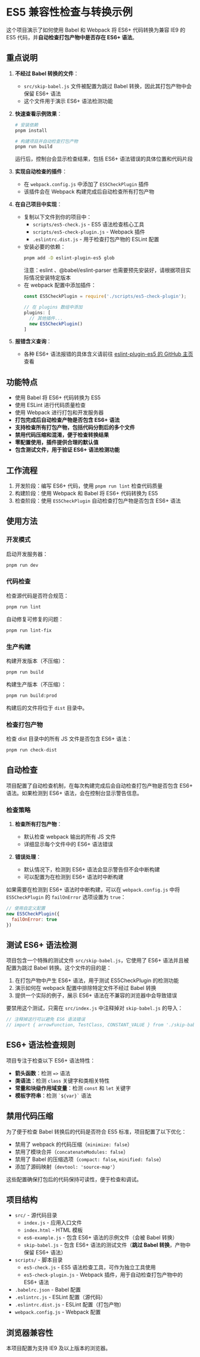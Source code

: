 # ES5 兼容性检查与转换示例

这个项目演示了如何使用 Babel 和 Webpack 将 ES6+ 代码转换为兼容 IE9 的 ES5 代码，并**自动检查打包产物中是否存在 ES6+ 语法**。

## 重点说明

1. **不经过 Babel 转换的文件**：
   - `src/skip-babel.js` 文件被配置为跳过 Babel 转换，因此其打包产物中会保留 ES6+ 语法
   - 这个文件用于演示 ES6+ 语法检测功能

2. **快速查看示例效果**：
   ```bash
   # 安装依赖
   pnpm install

   # 构建项目并自动检查打包产物
   pnpm run build
   ```
   运行后，控制台会显示检查结果，包括 ES6+ 语法错误的具体位置和代码片段

3. **实现自动检查的插件**：
   - 在 `webpack.config.js` 中添加了 `ES5CheckPlugin` 插件
   - 该插件会在 Webpack 构建完成后自动检查所有打包产物

4. **在自己项目中实现**：
   - 复制以下文件到你的项目中：
     - `scripts/es5-check.js` - ES5 语法检查核心工具
     - `scripts/es5-check-plugin.js` - Webpack 插件
     - `.eslintrc.dist.js` - 用于检查打包产物的 ESLint 配置
   - 安装必要的依赖：
     ```bash
     pnpm add -D eslint-plugin-es5 glob
     ```
     注意：eslint 、@babel/eslint-parser 也需要预先安装好，请根据项目实际情况安装特定版本
   - 在 webpack 配置中添加插件：
     ```javascript
     const ES5CheckPlugin = require('./scripts/es5-check-plugin');

     // 在 plugins 数组中添加
     plugins: [
       // 其他插件...
       new ES5CheckPlugin()
     ]
     ```

5. **报错含义查询**：
   - 各种 ES6+ 语法报错的具体含义请前往 [eslint-plugin-es5 的 GitHub 主页](https://github.com/nkt/eslint-plugin-es5?tab=readme-ov-file#list-of-supported-rules) 查看

## 功能特点

- 使用 Babel 将 ES6+ 代码转换为 ES5
- 使用 ESLint 进行代码质量检查
- 使用 Webpack 进行打包和开发服务器
- **打包完成后自动检查产物是否包含 ES6+ 语法**
- **支持检查所有打包产物，包括代码分割后的多个文件**
- **禁用代码压缩和混淆，便于检查转换结果**
- **零配置使用，插件提供合理的默认值**
- **包含测试文件，用于验证 ES6+ 语法检测功能**

## 工作流程

1. 开发阶段：编写 ES6+ 代码，使用 `pnpm run lint` 检查代码质量
2. 构建阶段：使用 Webpack 和 Babel 将 ES6+ 代码转换为 ES5
3. 检查阶段：使用 `ES5CheckPlugin` 自动检查打包产物是否包含 ES6+ 语法

## 使用方法

### 开发模式

启动开发服务器：

```bash
pnpm run dev
```

### 代码检查

检查源代码是否符合规范：

```bash
pnpm run lint
```

自动修复可修复的问题：

```bash
pnpm run lint-fix
```

### 生产构建

构建开发版本（不压缩）：

```bash
pnpm run build
```

构建生产版本（不压缩）：

```bash
pnpm run build:prod
```

构建后的文件将位于 `dist` 目录中。

### 检查打包产物

检查 dist 目录中的所有 JS 文件是否包含 ES6+ 语法：

```bash
pnpm run check-dist
```

## 自动检查

项目配置了自动检查机制，在每次构建完成后会自动检查打包产物是否包含 ES6+ 语法。如果检测到 ES6+ 语法，会在控制台显示警告信息。

### 检查策略

1. **检查所有打包产物**：
   - 默认检查 webpack 输出的所有 JS 文件
   - 详细显示每个文件中的 ES6+ 语法错误

2. **错误处理**：
   - 默认情况下，检测到 ES6+ 语法会显示警告但不会中断构建
   - 可以配置为在检测到 ES6+ 语法时中断构建

如果需要在检测到 ES6+ 语法时中断构建，可以在 `webpack.config.js` 中将 `ES5CheckPlugin` 的 `failOnError` 选项设置为 `true`：

```javascript
// 使用自定义配置
new ES5CheckPlugin({
  failOnError: true
})
```

## 测试 ES6+ 语法检测

项目包含一个特殊的测试文件 `src/skip-babel.js`，它使用了 ES6+ 语法并且被配置为跳过 Babel 转换。这个文件的目的是：

1. 在打包产物中产生 ES6+ 语法，用于测试 ES5CheckPlugin 的检测功能
2. 演示如何在 webpack 配置中排除特定文件不经过 Babel 转换
3. 提供一个实际的例子，展示 ES6+ 语法在不兼容的浏览器中会导致错误

要禁用这个测试，只需在 `src/index.js` 中注释掉对 `skip-babel.js` 的导入：

```javascript
// 注释掉这行可以避免 ES6 语法错误
// import { arrowFunction, TestClass, CONSTANT_VALUE } from './skip-babel';
```

## ES6+ 语法检查规则

项目专注于检查以下 ES6+ 语法特性：

- **箭头函数**：检测 `=>` 语法
- **类语法**：检测 `class` 关键字和类相关特性
- **常量和块级作用域变量**：检测 `const` 和 `let` 关键字
- **模板字符串**：检测 `` `${var}` `` 语法

## 禁用代码压缩

为了便于检查 Babel 转换后的代码是否符合 ES5 标准，项目配置了以下优化：

- 禁用了 webpack 的代码压缩（`minimize: false`）
- 禁用了模块合并（`concatenateModules: false`）
- 禁用了 Babel 的压缩选项（`compact: false`, `minified: false`）
- 添加了源码映射（`devtool: 'source-map'`）

这些配置确保打包后的代码保持可读性，便于检查和调试。

## 项目结构

- `src/` - 源代码目录
  - `index.js` - 应用入口文件
  - `index.html` - HTML 模板
  - `es6-example.js` - 包含 ES6+ 语法的示例文件（会被 Babel 转换）
  - `skip-babel.js` - 包含 ES6+ 语法的测试文件（**跳过 Babel 转换**，产物中保留 ES6+ 语法）
- `scripts/` - 脚本目录
  - `es5-check.js` - ES5 语法检查工具，可作为独立工具使用
  - `es5-check-plugin.js` - Webpack 插件，用于自动检查打包产物中的 ES6+ 语法
- `.babelrc.json` - Babel 配置
- `.eslintrc.js` - ESLint 配置（源代码）
- `.eslintrc.dist.js` - ESLint 配置（打包产物）
- `webpack.config.js` - Webpack 配置

## 浏览器兼容性

本项目配置为支持 IE9 及以上版本的浏览器。
